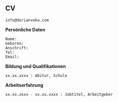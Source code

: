 
## CV

```
info@dorianvoka.com
```

__Persönliche Daten__
```
Name:
Geboren:
Anschrift:
Tel:
Email:
```

__Bildung und Qualifikationen__
```
xx.xx.xxxx : Abitur, Schule
```

__Arbeitserfahrung__
```
xx.xx.xxxx - xx.xx.xxxx : Jobtitel, Arbeitgeber
```
